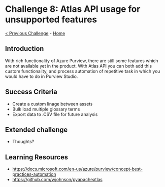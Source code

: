 # Challenge 8: Atlas API usage for unsupported features

[< Previous Challenge](./Challenge7.md) - [Home](../readme.md)

## Introduction

With rich functionality of Azure Purview, there are still some features which are not available yet in the product. With Atlas API you can both add this custom functionality, and process automation of repetitive task in which you would have to do in Purview Studio. 

## Success Criteria
- Create a custom linage between assets
- Bulk load multiple glossary terms 
- Export data to .CSV file for future analysis

## Extended challenge
- Thoughts?

## Learning Resources
- https://docs.microsoft.com/en-us/azure/purview/concept-best-practices-automation
- https://github.com/wjohnson/pyapacheatlas
